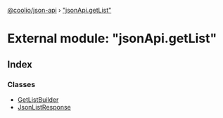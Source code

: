[@coolio/json-api](../README.md) › ["jsonApi.getList"](_jsonapi_getlist_.md)

# External module: "jsonApi.getList"

## Index

### Classes

* [GetListBuilder](../classes/_jsonapi_getlist_.getlistbuilder.md)
* [JsonListResponse](../classes/_jsonapi_getlist_.jsonlistresponse.md)
